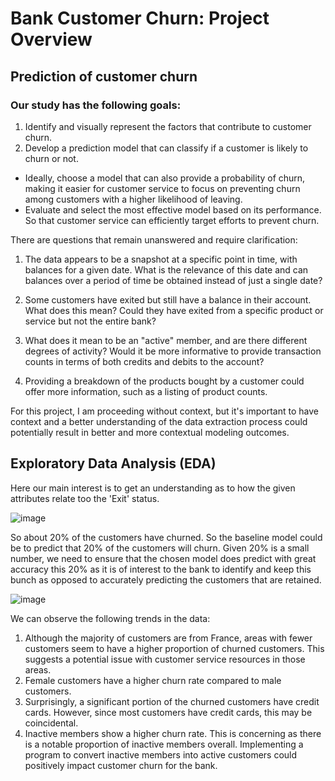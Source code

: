 # Bank Customer Churn: Project Overview 
## Prediction of customer churn
### Our study has the following goals:
1. Identify and visually represent the factors that contribute to customer churn.
2. Develop a prediction model that can classify if a customer is likely to churn or not.
  * Ideally, choose a model that can also provide a probability of churn, making it easier for customer service to focus on preventing churn among customers with a higher likelihood of leaving.
  * Evaluate and select the most effective model based on its performance. So that customer service can efficiently target efforts to prevent churn.
  
There are questions that remain unanswered and require clarification:
  1. The data appears to be a snapshot at a specific point in time, with balances for a given date. What is the relevance of this date and can balances over a period of time be obtained instead of just a single date?

  2. Some customers have exited but still have a balance in their account. What does this mean? Could they have exited from a specific product or service but not the entire bank?

  3. What does it mean to be an "active" member, and are there different degrees of activity? Would it be more informative to provide transaction counts in terms of both credits and debits to the account?

  4. Providing a breakdown of the products bought by a customer could offer more information, such as a listing of product counts.

  For this project, I am proceeding without context, but it's important to have context and a better understanding of the data extraction process could potentially result in better and more contextual modeling outcomes.
  
## Exploratory Data Analysis (EDA)

Here our main interest is to get an understanding as to how the given attributes relate too the 'Exit' status.
  
  ![image](https://user-images.githubusercontent.com/110792339/229956041-d9b64fbd-636f-4ac1-852a-abae12f7ec70.png)

So about 20% of the customers have churned. So the baseline model could be to predict that 20% of the customers will churn. Given 20% is a small number, we need to ensure that the chosen model does predict with great accuracy this 20% as it is of interest to the bank to identify and keep this bunch as opposed to accurately predicting the customers that are retained.

![image](https://user-images.githubusercontent.com/110792339/229956454-55d36eaf-52fa-4746-8fd2-be60827e15a7.png)


We can observe the following trends in the data:
1. Although the majority of customers are from France, areas with fewer customers seem to have a higher proportion of churned customers. This suggests a potential issue with customer service resources in those areas.
2. Female customers have a higher churn rate compared to male customers.
3. Surprisingly, a significant portion of the churned customers have credit cards. However, since most customers have credit cards, this may be coincidental.
4. Inactive members show a higher churn rate. This is concerning as there is a notable proportion of inactive members overall. Implementing a program to convert inactive members into active customers could positively impact customer churn for the bank.
